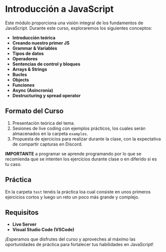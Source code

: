 # Introducción a JavaScript

Este módulo proporciona una visión integral de los fundamentos de JavaScript. Durante este curso, exploraremos los siguientes conceptos:

- **Introducción teórica**
- **Creando nuestro primer JS**
- **Grammar & Variables**
- **Tipos de datos**
- **Operadores**
- **Sentencias de control y bloques**
- **Arrays & Strings**
- **Bucles**
- **Objects**
- **Funciones**
- **Async (Asincronía)**
- **Destructuring y spread operator**

## Formato del Curso

1. Presentación teórica del tema.
2. Sesiones de live coding con ejemplos prácticos, los cuales serán almacenados en la carpeta `examples`.
3. Propuesta de ejercicios para realizar durante la clase, con la expectativa de compartir capturas en Discord.

**IMPORTANTE** a programar se aprende programando por lo que se recomienda que se intenten los ejercicios durante clase o en diferido si es tu caso.

## Práctica

En la carpeta `test` tenéis la práctica loa cual consiste en unos primeros ejercicios cortos y luego un reto un poco más grande y complejo.

## Requisitos

- **Live Server**
- **Visual Studio Code (VSCode)**

¡Esperamos que disfrutes del curso y aproveches al máximo las oportunidades de práctica para fortalecer tus habilidades en JavaScript!
